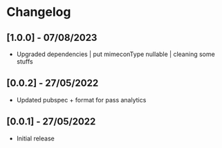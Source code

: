 # Changelog

## [1.0.0] - 07/08/2023
* Upgraded dependencies | put mimeconType nullable | cleaning some stuffs
## [0.0.2] - 27/05/2022
* Updated pubspec + format for pass analytics 
## [0.0.1] - 27/05/2022
* Initial release 
